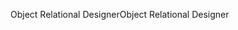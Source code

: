 <span data-ttu-id="b91b1-101">Object Relational Designer</span><span class="sxs-lookup"><span data-stu-id="b91b1-101">Object Relational Designer</span></span>